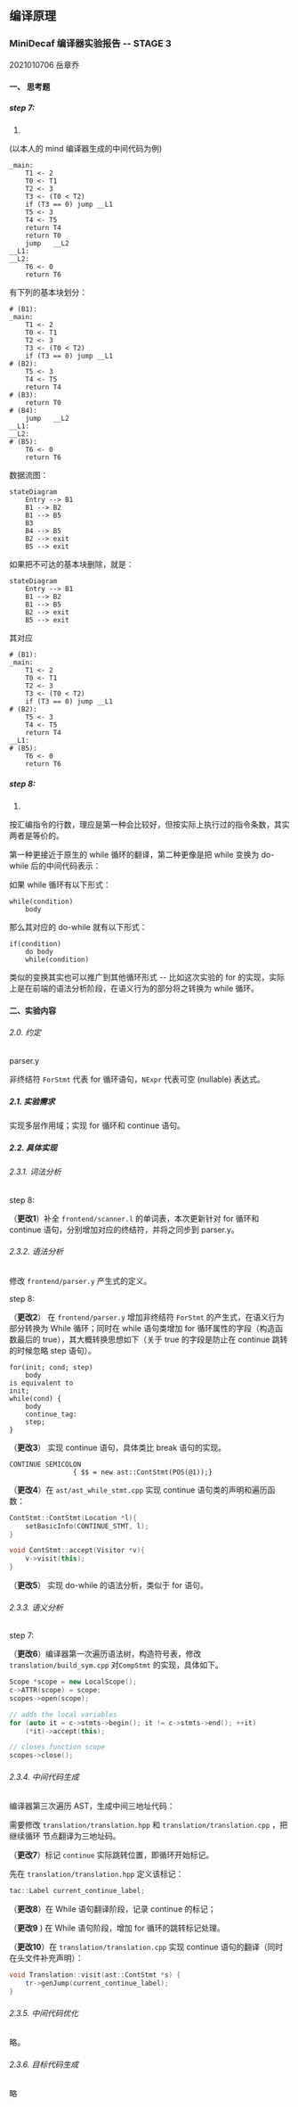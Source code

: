 ## **编译原理**

### MiniDecaf 编译器实验报告 -- STAGE 3

2021010706 岳章乔

#### 一、 思考题

##### step 7:

1.

(以本人的 mind 编译器生成的中间代码为例)

```
_main:
    T1 <- 2
    T0 <- T1
    T2 <- 3
    T3 <- (T0 < T2)
    if (T3 == 0) jump __L1
    T5 <- 3
    T4 <- T5
    return T4
    return T0
    jump   __L2
__L1:
__L2:
    T6 <- 0
    return T6
```

有下列的基本块划分：

```
# (B1):
_main:
    T1 <- 2
    T0 <- T1
    T2 <- 3
    T3 <- (T0 < T2)
    if (T3 == 0) jump __L1
# (B2):
    T5 <- 3
    T4 <- T5
    return T4
# (B3):
    return T0
# (B4):
    jump   __L2
__L1:
__L2:
# (B5):
    T6 <- 0
    return T6
```



数据流图：


```mermaid
stateDiagram
    Entry --> B1
	B1 --> B2
	B1 --> B5
	B3
	B4 --> B5
	B2 --> exit
	B5 --> exit
```

如果把不可达的基本块删除，就是：

```mermaid
stateDiagram
    Entry --> B1
	B1 --> B2
	B1 --> B5
	B2 --> exit
	B5 --> exit
```

其对应

```
# (B1):
_main:
    T1 <- 2
    T0 <- T1
    T2 <- 3
    T3 <- (T0 < T2)
    if (T3 == 0) jump __L1
# (B2):
    T5 <- 3
    T4 <- T5
    return T4
__L1:
# (B5):
    T6 <- 0
    return T6
```

##### step 8:

1.

按汇编指令的行数，理应是第一种会比较好，但按实际上执行过的指令条数，其实两者是等价的。

第一种更接近于原生的 while 循环的翻译，第二种更像是把 while 变换为 do-while 后的中间代码表示：

如果 while 循环有以下形式：

```
while(condition)
	body
```

那么其对应的 do-while 就有以下形式：

```
if(condition)
	do body
	while(condition)
```



类似的变换其实也可以推广到其他循环形式 -- 比如这次实验的 for 的实现，实际上是在前端的语法分析阶段，在语义行为的部分将之转换为 while 循环。

#### 二、实验内容

###### 2.0. 约定

parser.y

非终结符 `ForStmt` 代表 for 循环语句，`NExpr` 代表可空 (nullable) 表达式。

##### 2.1. 实验需求

实现多层作用域；实现 for 循环和 continue 语句。

##### 2.2. 具体实现

###### 2.3.1. 词法分析

step 8:

（**更改1**）补全 `frontend/scanner.l` 的单词表，本次更新针对 for 循环和 continue 语句，分别增加对应的终结符，并将之同步到 parser.y。

###### 2.3.2. 语法分析

修改 `frontend/parser.y` 产生式的定义。

step 8:

（**更改2**） 在 `frontend/parser.y` 增加非终结符 `ForStmt` 的产生式，在语义行为部分转换为 While 循环；同时在 while 语句类增加 for 循环属性的字段（构造函数最后的 true），其大概转换思想如下（关于 true 的字段是防止在 continue 跳转的时候忽略 step 语句）。

```
for(init; cond; step)
	body
is equivalent to
init;
while(cond) {
	body
	continue_tag:
	step;
}
```

（**更改3**） 实现 continue 语句，具体类比 break 语句的实现。

```
CONTINUE SEMICOLON
                { $$ = new ast::ContStmt(POS(@1));}
```

（**更改4**）在 `ast/ast_while_stmt.cpp` 实现 continue 语句类的声明和遍历函数：

```c++
ContStmt::ContStmt(Location *l){
    setBasicInfo(CONTINUE_STMT, l);
}

void ContStmt::accept(Visitor *v){
    v->visit(this);
}
```

（**更改5**） 实现 do-while 的语法分析，类似于 for 语句。

###### 2.3.3. 语义分析

step 7:

（**更改6**）编译器第一次遍历语法树，构造符号表，修改 `translation/build_sym.cpp` 对`CompStmt` 的实现，具体如下。

```c++
Scope *scope = new LocalScope();
c->ATTR(scope) = scope;
scopes->open(scope);

// adds the local variables
for (auto it = c->stmts->begin(); it != c->stmts->end(); ++it)
    (*it)->accept(this);

// closes function scope
scopes->close();
```

###### 2.3.4. 中间代码生成

编译器第三次遍历 AST，生成中间三地址代码：

需要修改 `translation/translation.hpp` 和 `translation/translation.cpp` ，把 继续循环 节点翻译为三地址码。

（**更改7**）标记 `continue` 实际跳转位置，即循环开始标记。

先在 `translation/translation.hpp` 定义该标记：

```c++
tac::Label current_continue_label;
```

（**更改8**）在 While 语句翻译阶段，记录 continue 的标记；

（**更改9** ) 在 While 语句阶段，增加 for 循环的跳转标记处理。

（**更改10**）在 `translation/translation.cpp` 实现 continue 语句的翻译（同时在头文件补充声明）：

```c++
void Translation::visit(ast::ContStmt *s) {
    tr->genJump(current_continue_label);
}
```



###### 2.3.5. 中间代码优化

略。

###### 2.3.6. 目标代码生成

略